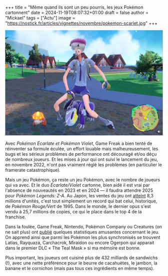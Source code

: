 +++
title = "Même quand ils sont un peu pourris, les jeux Pokémon cartonnent"
date = 2024-11-19T08:07:32+01:00
draft = false
author = "Mickael"
tags = ["Actu"]
image = "https://nostick.fr/articles/vignettes/novembre/pokemon-scarlet.jpg"
+++

![Pokémon Écarlate](pokemon-scarlet.jpg "Il y avait de sacrés bugs graphiques au lancement du jeu !")

Avec *Pokémon Écarlate et Pokémon Violet*, Game Freak a bien tenté de réinventer sa formule éculée, un effort louable mais malheureusement, les bugs et les sérieux problèmes de performance ont découragé et/ou déçu de nombreux joueurs. Et les mises à jour qui ont suivi le lancement du jeu, en novembre 2022, n'ont pas vraiment réglé les problèmes (en particulier le framerate catastrophique).

Mais un jeu Pokémon, ça reste un jeu Pokémon, avec le nombre de joueurs qui va avec. Et le duo *Écarlate/Violet* cartonne, bien aidé il est vrai par l'absence de nouveautés en 2023 et en 2024 — il faudra attendre 2025 pour *Pokémon Legends: Z-A*. Au Japon, les ventes du jeu ont [atteint](https://www.famitsu.com/article/202411/24646) 8,3 millions d'unités, c'est tout simplement un record qui bat celui, historique, de *Pokémon Rouge/Vert* de 1995. Dans le monde, le dernier opus s'est vendu à 25,7 millions de copies, ce qui le place dans le top 4 de la franchise.

Dans la foulée, Game Freak, Nintendo, Pokémon Company ou Creatures (on ne sait plus) ont [publié](https://x.com/Pokemon/status/1858516912696971575) quelques statistiques amusantes concernant le jeu. On apprend ainsi que parmi les Pokémon les plus synchronisés se trouvent Latias, Rayquaza, Carchacrok, Miraidon ou encore Ogerpon qui apparait dans le premier DLC « The Teal Mask » si ma mémoire est bonne.

Plus important, les joueurs ont cuisiné plus de 432 milliards de sandwichs (!), avec une nette préférence pour le beurre de cacahuètes, le jambon, la banane et le cornichon (mais pas tous ces ingrédients en même temps).